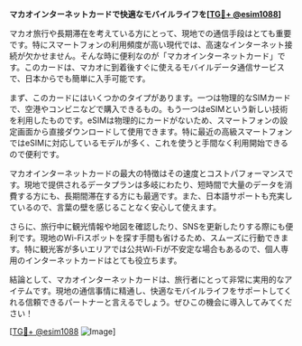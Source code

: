 **マカオインターネットカードで快適なモバイルライフを[[TG💪+ @esim1088](https://t.me/s/esim1088)]**

マカオ旅行や長期滞在を考えている方にとって、現地での通信手段はとても重要です。特にスマートフォンの利用頻度が高い現代では、高速なインターネット接続が欠かせません。そんな時に便利なのが「マカオインターネットカード」です。このカードは、マカオに到着後すぐに使えるモバイルデータ通信サービスで、日本からでも簡単に入手可能です。

まず、このカードにはいくつかのタイプがあります。一つは物理的なSIMカードで、空港やコンビニなどで購入できるもの。もう一つはeSIMという新しい技術を利用したものです。eSIMは物理的にカードがないため、スマートフォンの設定画面から直接ダウンロードして使用できます。特に最近の高級スマートフォンではeSIMに対応しているモデルが多く、これを使うと手間なく利用開始できるので便利です。

マカオインターネットカードの最大の特徴はその速度とコストパフォーマンスです。現地で提供されるデータプランは多岐にわたり、短時間で大量のデータを消費する方にも、長期間滞在する方にも最適です。また、日本語サポートも充実しているので、言葉の壁を感じることなく安心して使えます。

さらに、旅行中に観光情報や地図を確認したり、SNSを更新したりする際にも便利です。現地のWi-Fiスポットを探す手間も省けるため、スムーズに行動できます。特に観光客が多いエリアでは公共Wi-Fiが不安定な場合もあるので、個人専用のインターネットカードはとても役立ちます。

結論として、マカオインターネットカードは、旅行者にとって非常に実用的なアイテムです。現地の通信事情に精通し、快適なモバイルライフをサポートしてくれる信頼できるパートナーと言えるでしょう。ぜひこの機会に導入してみてください！

[[TG💪+ @esim1088](https://t.me/s/esim1088) ![Image](https://i.postimg.cc/Y0z9fWf4/image.png)]